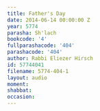 ```yaml
---
title: Father's Day
date: 2014-06-14 00:00:00 Z
year: 5774
parasha: Sh'lach
bookcode: '4'
fullparashacode: '404'
parashacode: '404'
author: Rabbi Eliezer Hirsch
id: 57744041
filename: 5774-404-1
layout: audio
moment: 
shabbat: 
occasion: 
---
```


